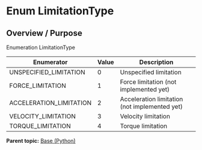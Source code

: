 # Enum LimitationType

## Overview / Purpose

Enumeration LimitationType

|Enumerator|Value|Description|
|----------|-----|-----------|
|UNSPECIFIED\_LIMITATION|0|Unspecified limitation|
|FORCE\_LIMITATION|1|Force limitation \(not implemented yet\)|
|ACCELERATION\_LIMITATION|2|Acceleration limitation \(not implemented yet\)|
|VELOCITY\_LIMITATION|3|Velocity limitation|
|TORQUE\_LIMITATION|4|Torque limitation|

**Parent topic:** [Base \(Python\)](../../summary_pages/Base.md)

